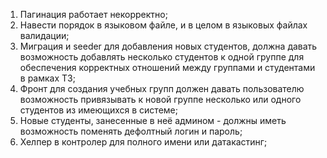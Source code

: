 1) Пагинация работает некорректно;
2) Навести порядок в языковом файле, и в целом в языковых файлах валидации;
3) Миграция и seeder для добавления новых студентов, должна давать возможность добавлять несколько студентов к одной группе
   для обеспечения корректных отношений между группами и студентами в рамках ТЗ;
4) Фронт для создания учебных групп должен давать пользователю возможность привязывать к новой группе несколько или одного студентов из имеющихся
   в системе;
5) Новые студенты, занесенные в неё админом - должны иметь возможность поменять дефолтный логин и пароль;
6) Хелпер в контролер для полного имени или датакастинг;

